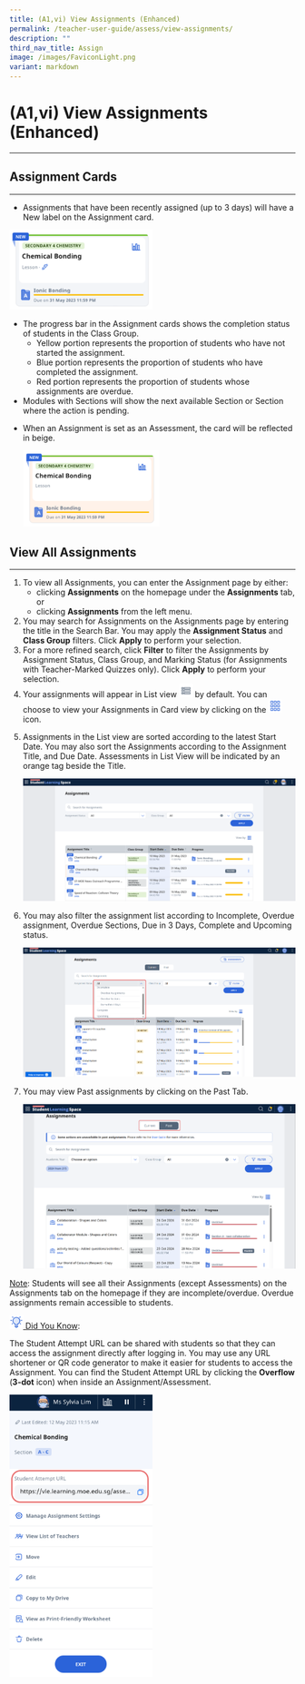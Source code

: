 ```yaml
---
title: (A1,vi) View Assignments (Enhanced)
permalink: /teacher-user-guide/assess/view-assignments/
description: ""
third_nav_title: Assign
image: /images/FaviconLight.png
variant: markdown
---
```

<h1 id="view-assignments">(A1,vi) View Assignments (Enhanced)</h1><hr>
<h2 id="-assignment-cards-">Assignment Cards</h2>
<hr>
<ul>
<li>Assignments that have been recently assigned (up to 3 days) will have a New label on the Assignment card.</li>
</ul>
<p><img alt="View Assignments" style="width: 50%;" src="/images/2Teacher/As-TeacherMarkedQuiz.png"></p>
<ul>
<li>The progress bar in the Assignment cards shows the completion status of students in the Class Group.<ul>
<li>Yellow portion represents the proportion of students who have not started the assignment.</li>
<li>Blue portion represents the proportion of students who have completed the assignment.</li>
<li>Red portion represents the proportion of students whose assignments are overdue.</li>
</ul>
</li>
<li>Modules with Sections will show the next available Section or Section where the action is pending.</li>
<li><p>When an Assignment is set as an Assessment, the card will be reflected in beige.</p>
<p><img alt="View Assignments" style="width: 50%;" src="/images/2Teacher/As-Assessment.png"></p>
</li>
</ul>
<h2 id="-view-all-assignments-">View All Assignments</h2>
<hr>
<ol>
<li>To view all Assignments, you can enter the Assignment page by either:<ul>
<li>clicking <strong>Assignments</strong> on the homepage under the <strong>Assignments</strong> tab, or</li>
<li>clicking <strong>Assignments</strong> from the left menu.</li>
</ul>
</li>
<li>You may search for Assignments on the Assignments page by entering the title in the Search Bar. You may apply the <strong>Assignment Status</strong> and <strong>Class Group</strong> filters. Click <strong>Apply</strong> to perform your selection. </li>
<li>For a more refined search, click <strong>Filter</strong> to filter the Assignments by Assignment Status, Class Group, and Marking Status (for Assignments with Teacher-Marked Quizzes only). Click <strong>Apply</strong> to perform your selection.</li>
<li>Your assignments will appear in List view <img style="width:1.5rem; display: inline;" src="/images/Icons/List.svg"> by default. You can choose to view your Assignments in Card view&nbsp;by clicking on the <img style="width:1.5rem; display: inline;" src="/images/Icons/Card.png"> icon.</li>
<li><p>Assignments in the List view are sorted according to the latest Start Date. You may also sort the Assignments according to the Assignment Title, and Due Date. Assessments in List View will be indicated by an orange tag beside the Title.</p>
<p><img alt="View Assignments" style="width: 100%;" src="/images/2Teacher/As-AssignmentView.png"></p>
</li>
<li>You may also filter the assignment list according to Incomplete, Overdue assignment, Overdue Sections, Due in 3 Days, Complete and Upcoming status.</li>
<p><img alt="View Assignments" style="width: 100%;" src="/images/2Teacher/as_assignmentliststatus.png"></p>
	<li>You may view Past assignments by clicking on the Past Tab.</li>
<p><img alt="View Assignments" style="width: 100%;" src="/images/2Teacher/As_PastAssignmentView.png"></p>
</ol>
<p><u>Note</u>: Students will see all their Assignments (except Assessments) on the Assignments tab on the homepage if they are incomplete/overdue. Overdue assignments remain accessible to students. </p>
<u><img style="width:1.5rem; display: inline;" src="/images/Icons/Bulb32.svg"> Did You Know</u>:
<p>The Student Attempt URL can be shared with students so that they can access the assignment directly after logging in. You may use any URL shortener or QR code generator to make it easier for students to access the Assignment. You can find the Student Attempt URL by clicking the <strong>Overflow</strong> (<strong>3-dot</strong> icon) when inside an Assignment/Assessment.</p><img alt="View Assignments" style="width: 50%;" src="/images/2Teacher/As-AssessmentURL.png">